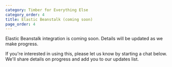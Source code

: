 ```yaml
---
category: Timber for Everything Else
category_order: 4
title: Elastic Beanstalk (coming soon)
page_order: 4
---
```


Elastic Beanstalk integration is coming soon. Details will be updated as we make progress.

If you're interested in using this, please let us know by starting a chat below. We'll
share details on progress and add you to our updates list.